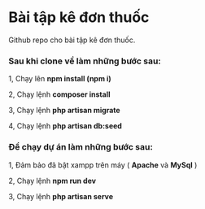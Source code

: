 # Bài tập kê đơn thuốc

Github repo cho bài tập kê đơn thuốc.
### Sau khi clone về làm những bước sau:
1, Chạy lên **npm install (npm i)**

2, Chạy lệnh **composer install**

3, Chạy lệnh **php artisan migrate**

4, Chạy lệnh **php artisan db:seed**

### Để chạy dự án làm những bước sau:
1, Đảm bảo đã bật xampp trên máy ( **Apache** và **MySql** )

2, Chạy lệnh **npm run dev**

3, Chạy lệnh **php artisan serve**
